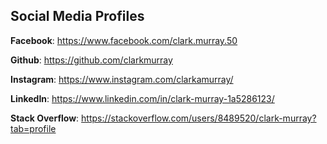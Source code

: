## Social Media Profiles

**Facebook**: https://www.facebook.com/clark.murray.50

**Github**: https://github.com/clarkmurray

**Instagram**: https://www.instagram.com/clarkamurray/

**LinkedIn**: https://www.linkedin.com/in/clark-murray-1a5286123/

**Stack Overflow**: https://stackoverflow.com/users/8489520/clark-murray?tab=profile
